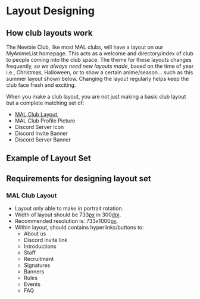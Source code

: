 # Layout Designing
## How club layouts work
The Newbie Club, like most MAL clubs, will have a layout on our MyAnimeList homepage. This acts as a welcome and directory/index of club to people coming into the club space.
The theme for these layouts changes frequently, *so we always need new layouts made*, based on the time of year i.e., Christmas, Halloween, or to show a certain anime/season… such as this summer layout shown below. Changing the layout regularly helps keep the club face fresh and exciting.

When you make a club layout, you are not just making a basic club layout but a complete matching set of:
* [MAL Club Layout](#mal-club-layout),
* MAL Club Profile Picture
* Discord Server Icon
* Discord Invite Banner
* Discord Server Banner

## Example of Layout Set


## Requirements for designing layout set
### MAL Club Layout
* Layout only able to make in portrait rotation.
* Width of layout should be 733[px](glosarium.md#pixel) in 300[dpi](glosarium.md#dots-per-inch-dpi).
* Recommended resolution is: 733x1000[px](glosarium.md#pixel).
* Within layout, should contains hyperlinks/buttons to:
  * About us
  * Discord invite link
  * Introductions
  * Staff
  * Recruitment
  * Signatures
  * Banners
  * Rules
  * Events
  * FAQ
